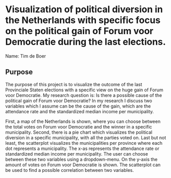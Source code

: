 #  Visualization of political diversion in the Netherlands with specific focus on the political gain of Forum voor Democratie during the last elections.

Name: Tim de Boer

__Purpose__
---
The purpose of this project is to visualize the outcome of the last Provinciale Staten elections with a specific view on the huge gain of Forum voor Democratie. My research question is: Is there a possible cause of the political gain of Forum voor Democratie? In my research I discuss two variables which I assume can be the cause of the gain, which are the attendance rate and the standardized median income per municipality.

First, a map of the Netherlands is shown, where you can choose between the total votes on Forum voor Democratie and the winner in a specific municipality. Second, there is a pie chart which visualizes the political diversion in a specific municipality, with all the parties voted on. Last but not least, the scatterplot visualizes the municipalities per province where each dot represents a municipality. The x-as represents the attendance rate or standardized median income per municipality. The user can choose between these two variables using a dropdown-menu. On the y-axis the amount of votes on Forum voor Democratie is shown. The scatterplot can be used to find a possible correlation between two variables.
